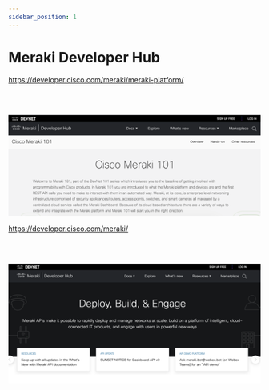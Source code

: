 ```yaml
---
sidebar_position: 1
---
```


# Meraki Developer Hub

<a href="https://developer.cisco.com/meraki/meraki-platform/">https://developer.cisco.com/meraki/meraki-platform/</a>

<br />
<br />

![Cisco meraki 101](../../assets/images/meraki-101.png)

<a href='https://developer.cisco.com/meraki/'>https://developer.cisco.com/meraki/</a>

<br />
<br />

![Cisco meraki deploy build engage](../../assets/images/meraki-dev-hub.png)
